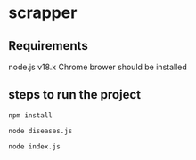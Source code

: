 # scrapper

## Requirements
node.js v18.x
Chrome brower should be installed

## steps to run the project
```
npm install
```

```
node diseases.js
```

```
node index.js
```
